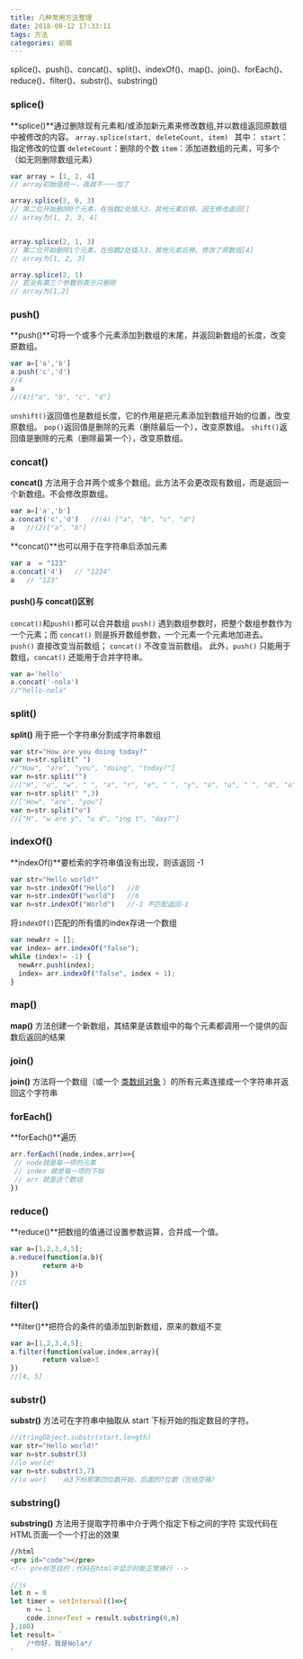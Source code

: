 ```yaml
---
title: 几种常用方法整理
date: 2018-08-12 17:33:11
tags: 方法
categories: 前端
---
```

splice()、push()、concat()、split()、indexOf()、map()、join()、forEach()、reduce()、filter()、substr()、substring()
<escape><!-- more --></escape>
### splice()
**splice()**通过删除现有元素和/或添加新元素来修改数组,并以数组返回原数组中被修改的内容。
`array.splice(start, deleteCount, item) `
其中：
`start`：指定修改的位置 
`deleteCount`：删除的个数 
`item`：添加进数组的元素，可多个（如无则删除数组元素）
```javascript
var array = [1, 2, 4]
// array初始值统一，我就不一一加了

array.splice(2, 0, 3)   
// 第二位开始删除0个元素，在指数2处插入3，其他元素后移。因无修改返回[]
// array为[1, 2, 3, 4]


array.splice(2, 1, 3)   
// 第二位开始删除1个元素，在指数2处插入3，其他元素后移。修改了原数组[4]
// array为[1, 2, 3]  

array.splice(2, 1)
// 若没有第三个参数则表示只删除 
// array为[1,2]

```

### push()
**push()**可将一个或多个元素添加到数组的末尾，并返回新数组的长度，改变原数组。
```javascript
var a=['a','b']
a.push('c','d')
//4
a
//(4)["a", "b", "c", "d"]
```
`unshift()`返回值也是数组长度，它的作用是把元素添加到数组开始的位置，改变原数组。
`pop()`返回值是删除的元素（删除最后一个），改变原数组。
`shift()`返回值是删除的元素（删除最第一个），改变原数组。

### concat()
**concat()** 方法用于合并两个或多个数组。此方法不会更改现有数组，而是返回一个新数组。不会修改原数组。
```javascript
var a=['a','b']
a.concat('c','d')   //(4) ["a", "b", "c", "d"]
a   //(2)["a", "b"]
```
**concat()**也可以用于在字符串后添加元素
```javascript
var a  = "123"
a.concat('4')   // "1234"
a   // "123"
```

#### push()与 concat()区别
`concat()`和`push()`都可以合并数组
`push()` 遇到数组参数时，把整个数组参数作为一个元素；而  `concat()` 则是拆开数组参数，一个元素一个元素地加进去。
`push()` 直接改变当前数组； `concat()` 不改变当前数组。
此外，`push()` 只能用于数组，`concat()` 还能用于合并字符串。
```javascript
var a='hello'
a.concat('-nola')
//"hello-nola"
```

### split()
**split()** 用于把一个字符串分割成字符串数组
```javascript
var str="How are you doing today?"
var n=str.split(" ")
//"How", "are", "you", "doing", "today?"]
var n=str.split("")
//["H", "o", "w", " ", "a", "r", "e", " ", "y", "o", "u", " ", "d", "o", "i", "n", "g", " ", "t", "o", "d", "a", "y", "?"]
var n=str.split(" ",3)
//["How", "are", "you"]
var n=str.split("o")
//["H", "w are y", "u d", "ing t", "day?"]
```

### indexOf()
**indexOf()**要检索的字符串值没有出现，则该返回 -1
```javascript
var str="Hello world!"
var n=str.indexOf("Hello")   //0
var n=str.indexOf("world")   //6
var n=str.indexOf("World")   //-1 不匹配返回-1
```

将`indexOf()`匹配的所有值的index存进一个数组
```javascript
var newArr = [];
var index= arr.indexOf("false");
while (index!= -1) {
  newArr.push(index);
  index= arr.indexOf("false", index + 1);
}
```

### map()
**map()** 方法创建一个新数组，其结果是该数组中的每个元素都调用一个提供的函数后返回的结果

### join()
**join()** 方法将一个数组（或一个 [类数组对象](https://developer.mozilla.org/zh-CN//docs/Web/JavaScript/Guide/Indexed_collections#Working_with_array-like_objects) ）的所有元素连接成一个字符串并返回这个字符串

### forEach()
**forEach()**遍历
```javascript
arr.forEach((node,index,arr)=>{
 // node就是每一项的元素
 // index 就是每一项的下标
 // arr 就是这个数组
})
```

### reduce()
**reduce()**把数组的值通过设置参数运算，合并成一个值。
```javascript
var a=[1,2,3,4,5];
a.reduce(function(a,b){
        return a+b
})
//15
```

### filter()
**filter()**把符合的条件的值添加到新数组，原来的数组不变
```javascript
var a=[1,2,3,4,5];
a.filter(function(value,index,array){
        return value>3
})
//[4, 5]
```

### substr()
**substr()** 方法可在字符串中抽取从 start 下标开始的指定数目的字符。
```javascript
//stringObject.substr(start,length)
var str="Hello world!"
var n=str.substr(3)
//lo world!
var n=str.substr(3,7)
//lo worl    从3下标即第四位数开始，后面的7位数（包括空格）
```

### substring()
**substring()** 方法用于提取字符串中介于两个指定下标之间的字符
实现代码在HTML页面一个一个打出的效果
```html
//html
<pre id="code"></pre> 
<!-- pre标签目的：代码在html中显示时能正常换行 -->
```
```javascript
//js
let n = 0
let timer = setInterval(()=>{
    n += 1
    code.innerText = result.substring(0,n)
},100)
let result= `
    /*你好，我是Nola*/
`
```